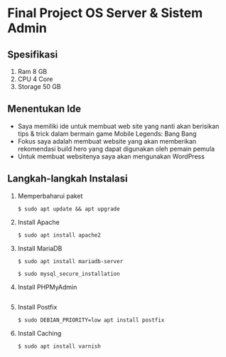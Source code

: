 # Final Project OS Server & Sistem Admin
## Spesifikasi
1. Ram 8 GB
2. CPU 4 Core
3. Storage 50 GB
## Menentukan Ide
- Saya memiliki ide untuk membuat web site yang nanti akan berisikan tips & trick dalam bermain game Mobile Legends: Bang Bang
- Fokus saya adalah membuat website yang akan memberikan rekomendasi build hero yang dapat digunakan oleh pemain pemula
- Untuk membuat websitenya saya akan mengunakan WordPress
## Langkah-langkah Instalasi
1. Memperbaharui paket

   ```$ sudo apt update && apt upgrade```
   
4. Install Apache

   ```$ sudo apt install apache2```
   
6. Install MariaDB

   ```$ sudo apt install mariadb-server```

   ```$ sudo mysql_secure_installation```
   
8. Install PHPMyAdmin

   ```$ sudo apt install phpmyadmin php-mbstring php-zip php-gd php-json php-curl'''
   
10. Install Postfix

    ```$ sudo DEBIAN_PRIORITY=low apt install postfix```
    
12. Install Caching

    ```$ sudo apt install varnish```
